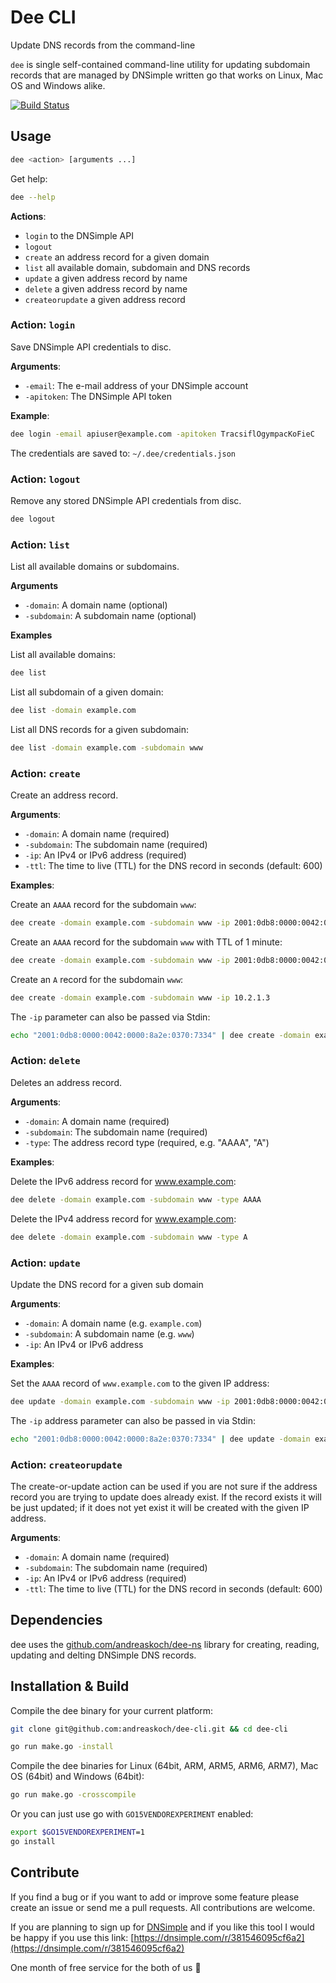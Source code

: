 # Dee CLI

Update DNS records from the command-line

`dee` is single self-contained command-line utility for updating subdomain records that are managed by DNSimple written go that works on Linux, Mac OS and Windows alike.

[![Build Status](https://travis-ci.org/andreaskoch/dee-cli.svg?branch=master)](https://travis-ci.org/andreaskoch/dee-cli)

## Usage

```bash
dee <action> [arguments ...]
```

Get help:

```bash
dee --help
```

**Actions**:

- `login` to the DNSimple API
- `logout`
- `create` an address record for a given domain
- `list` all available domain, subdomain and DNS records
- `update` a given address record by name
- `delete` a given address record by name
- `createorupdate` a given address record

### Action: `login`

Save DNSimple API credentials to disc.

**Arguments**:

- `-email`: The e-mail address of your DNSimple account
- `-apitoken`: The DNSimple API token

**Example**:

```bash
dee login -email apiuser@example.com -apitoken TracsiflOgympacKoFieC
```

The credentials are saved to: `~/.dee/credentials.json`

### Action: `logout`

Remove any stored DNSimple API credentials from disc.

```bash
dee logout
```

### Action: `list`

List all available domains or subdomains.

**Arguments**

- `-domain`: A domain name (optional)
- `-subdomain`: A subdomain name (optional)

**Examples**

List all available domains:

```bash
dee list
```

List all subdomain of a given domain:

```bash
dee list -domain example.com
```

List all DNS records for a given subdomain:

```bash
dee list -domain example.com -subdomain www
```

### Action: `create`

Create an address record.

**Arguments**:

- `-domain`: A domain name (required)
- `-subdomain`: The subdomain name (required)
- `-ip`: An IPv4 or IPv6 address (required)
- `-ttl`: The time to live (TTL) for the DNS record in seconds (default: 600)

**Examples**:

Create an `AAAA` record for the subdomain `www`:

```bash
dee create -domain example.com -subdomain www -ip 2001:0db8:0000:0042:0000:8a2e:0370:7334
```

Create an `AAAA` record for the subdomain `www` with TTL of 1 minute:

```bash
dee create -domain example.com -subdomain www -ip 2001:0db8:0000:0042:0000:8a2e:0370:7334 -ttl 60
```

Create an `A` record for the subdomain `www`:

```bash
dee create -domain example.com -subdomain www -ip 10.2.1.3
```

The `-ip` parameter can also be passed via Stdin:

```bash
echo "2001:0db8:0000:0042:0000:8a2e:0370:7334" | dee create -domain example.com -subdomain www -ttl 3600
```

### Action: `delete`

Deletes an address record.

**Arguments**:

- `-domain`: A domain name (required)
- `-subdomain`: The subdomain name (required)
- `-type`: The address record type (required, e.g. "AAAA", "A")

**Examples**:

Delete the IPv6 address record for www.example.com:

```bash
dee delete -domain example.com -subdomain www -type AAAA
```

Delete the IPv4 address record for www.example.com:

```bash
dee delete -domain example.com -subdomain www -type A
```

### Action: `update`

Update the DNS record for a given sub domain

**Arguments**:

- `-domain`: A domain name (e.g. `example.com`)
- `-subdomain`: A subdomain name (e.g. `www`)
- `-ip`: An IPv4 or IPv6 address

**Examples**:

Set the `AAAA` record of `www.example.com` to the given IP address:

```bash
dee update -domain example.com -subdomain www -ip 2001:0db8:0000:0042:0000:8a2e:0370:7334
```

The `-ip` address parameter can also be passed in via Stdin:

```bash
echo "2001:0db8:0000:0042:0000:8a2e:0370:7334" | dee update -domain example.com -subdomain www
```

### Action: `createorupdate`

The create-or-update action can be used if you are not sure if the address record you are trying to update does already exist.
If the record exists it will be just updated; if it does not yet exist it will be created with the given IP address.

**Arguments**:

- `-domain`: A domain name (required)
- `-subdomain`: The subdomain name (required)
- `-ip`: An IPv4 or IPv6 address (required)
- `-ttl`: The time to live (TTL) for the DNS record in seconds (default: 600)

## Dependencies

dee uses the [github.com/andreaskoch/dee-ns](https://github.com/andreaskoch/dee-ns) library for creating, reading, updating and delting DNSimple DNS records.

## Installation & Build

Compile the dee binary for your current platform:

```bash
git clone git@github.com:andreaskoch/dee-cli.git && cd dee-cli

go run make.go -install
```

Compile the dee binaries for Linux (64bit, ARM, ARM5, ARM6, ARM7), Mac OS (64bit) and Windows (64bit):

```bash
go run make.go -crosscompile
```

Or you can just use go with `GO15VENDOREXPERIMENT` enabled:

```bash
export $GO15VENDOREXPERIMENT=1
go install
```

## Contribute

If you find a bug or if you want to add or improve some feature please create an issue or send me a pull requests.
All contributions are welcome.

If you are planning to sign up for [DNSimple](https://dnsimple.com) and if you like this tool I would be happy if you use this link: [https://dnsimple.com/r/381546095cf6a2](https://dnsimple.com/r/381546095cf6a2)

One month of free service for the both of us :dancers:
